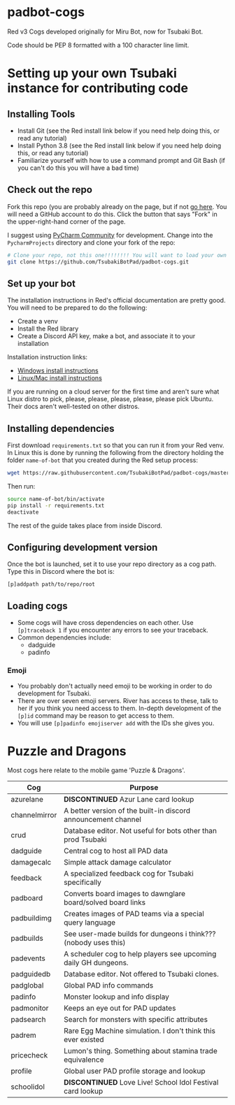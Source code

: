 # padbot-cogs

Red v3 Cogs developed originally for Miru Bot, now for Tsubaki Bot.

Code should be PEP 8 formatted with a 100 character line limit.

# Setting up your own Tsubaki instance for contributing code

## Installing Tools

* Install Git (see the Red install link below if you need help doing this, or read any tutorial)
* Install Python 3.8 (see the Red install link below if you need help doing this, or read any tutorial)
* Familiarize yourself with how to use a command prompt and Git Bash (if you can't do this you will have a bad time)


## Check out the repo

Fork this repo (you are probably already on the page, but if not [go here](https://github.com/TsubakiBotPad/padbot-cogs).
You will need a GitHub account to do this. Click the button that says "Fork" in the upper-right-hand corner of the page.

I suggest using [PyCharm Community](https://www.jetbrains.com/pycharm/download) for development. Change into the
`PycharmProjects` directory and clone your fork of the repo:

```bash
# Clone your repo, not this one!!!!!!!! You will want to load your own changes!!!!
git clone https://github.com/TsubakiBotPad/padbot-cogs.git
```

## Set up your bot
The installation instructions in Red's official documentation are pretty good. You will need to be prepared to do the following:
* Create a venv
* Install the Red library
* Create a Discord API key, make a bot, and associate it to your installation

Installation instruction links:
* [Windows install instructions](https://docs.discord.red/en/stable/install_windows.html)
* [Linux/Mac install instructions](https://docs.discord.red/en/stable/install_linux_mac.html)

If you are running on a cloud server for the first time and aren't sure what Linux distro to pick, please, please, please, please, please pick Ubuntu. Their docs aren't well-tested on other distros.

## Installing dependencies
First download `requirements.txt` so that you can run it from your Red venv. In Linux this is done by running the following from the directory holding the folder `name-of-bot` that you created during the Red setup process:
```bash
wget https://raw.githubusercontent.com/TsubakiBotPad/padbot-cogs/master/requirements.txt
```
Then run:
```bash
source name-of-bot/bin/activate
pip install -r requirements.txt
deactivate
```
The rest of the guide takes place from inside Discord.

## Configuring development version
Once the bot is launched, set it to use your repo directory as a cog path. Type this in Discord where the bot is:

```
[p]addpath path/to/repo/root
```
## Loading cogs

* Some cogs will have cross dependencies on each other.  Use `[p]traceback 1` if you encounter any errors to see your traceback.
* Common dependencies include:
    * dadguide
    * padinfo

### Emoji
* You probably don't actually need emoji to be working in order to do development for Tsubaki.
* There are over seven emoji servers. River has access to these, talk to her if you think you need access to them.  In-depth development of the `[p]id` command may be reason to get access to them.
* You will use `[p]padinfo emojiserver add` with the IDs she gives you.

# Puzzle and Dragons

Most cogs here relate to the mobile game 'Puzzle & Dragons'.

| Cog           | Purpose                                                         |
| ---           | ---                                                             |
| azurelane     | **DISCONTINUED** Azur Lane card lookup                          |
| channelmirror | A better version of the built-in discord announcement channel   |
| crud          | Database editor.  Not useful for bots other than prod Tsubaki   |
| dadguide      | Central cog to host all PAD data                                |
| damagecalc    | Simple attack damage calculator                                 |
| feedback      | A specialized feedback cog for Tsubaki specifically             |
| padboard      | Converts board images to dawnglare board/solved board links     |
| padbuildimg   | Creates images of PAD teams via a special query language        |
| padbuilds     | See user-made builds for dungeons i think??? (nobody uses this) |
| padevents     | A scheduler cog to help players see upcoming daily GH dungeons. |
| padguidedb    | Database editor.  Not offered to Tsubaki clones.                |
| padglobal     | Global PAD info commands                                        |
| padinfo       | Monster lookup and info display                                 |
| padmonitor    | Keeps an eye out for PAD updates                                |      
| padsearch     | Search for monsters with specific attributes                    |
| padrem        | Rare Egg Machine simulation.  I don't think this ever existed   |
| pricecheck    | Lumon's thing.  Something about stamina trade equivalence       |
| profile       | Global user PAD profile storage and lookup                      |
| schoolidol    | **DISCONTINUED** Love Live! School Idol Festival card lookup    |
